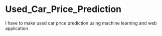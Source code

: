 # Used_Car_Price_Prediction
I have to make used car price prediction using machine learning and web application
